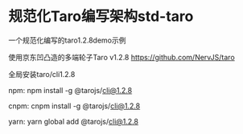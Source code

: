 # 规范化Taro编写架构std-taro
一个规范化编写的taro1.2.8demo示例

使用京东凹凸造的多端轮子Taro v1.2.8 https://github.com/NervJS/taro

全局安装taro/cli1.2.8 

npm: npm install -g @tarojs/cli@1.2.8

cnpm: cnpm install -g @tarojs/cli@1.2.8

yarn: yarn global add @tarojs/cli@1.2.8

